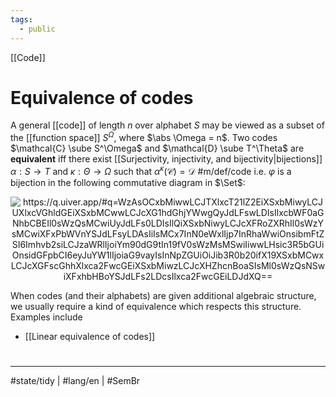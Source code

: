 ```yaml
---
tags:
  - public
---
```

[[Code]]
# Equivalence of codes

A general [[code]] of length $n$ over alphabet $S$ may be viewed as a subset of the [[function space]] $S^\Omega$, where $\abs \Omega = n$.
Two codes $\mathcal{C} \sube S^\Omega$ and $\mathcal{D} \sube T^\Theta$ are **equivalent** iff there exist [[Surjectivity, injectivity, and bijectivity|bijections]] $\alpha : S \to T$ and $\kappa : \Theta \to \Omega$ such that $\alpha^\kappa(\mathcal{C}) = \mathcal{D}$ #m/def/code 
i.e. $\varphi$ is a bijection in the following commutative diagram in $\Set$:

<p align="center"><img align="center" src="https://i.upmath.me/svg/%0A%5Cusetikzlibrary%7Bcalc%7D%0A%5Cusetikzlibrary%7Bdecorations.pathmorphing%7D%0A%5Ctikzset%7Bcurve%2F.style%3D%7Bsettings%3D%7B%231%7D%2Cto%20path%3D%7B(%5Ctikztostart)%0A%20%20%20%20..%20controls%20(%24(%5Ctikztostart)!%5Cpv%7Bpos%7D!(%5Ctikztotarget)!%5Cpv%7Bheight%7D!270%3A(%5Ctikztotarget)%24)%0A%20%20%20%20and%20(%24(%5Ctikztostart)!1-%5Cpv%7Bpos%7D!(%5Ctikztotarget)!%5Cpv%7Bheight%7D!270%3A(%5Ctikztotarget)%24)%0A%20%20%20%20..%20(%5Ctikztotarget)%5Ctikztonodes%7D%7D%2C%0A%20%20%20%20settings%2F.code%3D%7B%5Ctikzset%7Bquiver%2F.cd%2C%231%7D%0A%20%20%20%20%20%20%20%20%5Cdef%5Cpv%23%231%7B%5Cpgfkeysvalueof%7B%2Ftikz%2Fquiver%2F%23%231%7D%7D%7D%2C%0A%20%20%20%20quiver%2F.cd%2Cpos%2F.initial%3D0.35%2Cheight%2F.initial%3D0%7D%0A%25%20TikZ%20arrowhead%2Ftail%20styles.%0A%5Ctikzset%7Btail%20reversed%2F.code%3D%7B%5Cpgfsetarrowsstart%7Btikzcd%20to%7D%7D%7D%0A%5Ctikzset%7B2tail%2F.code%3D%7B%5Cpgfsetarrowsstart%7BImplies%5Breversed%5D%7D%7D%7D%0A%5Ctikzset%7B2tail%20reversed%2F.code%3D%7B%5Cpgfsetarrowsstart%7BImplies%7D%7D%7D%0A%25%20TikZ%20arrow%20styles.%0A%5Ctikzset%7Bno%20body%2F.style%3D%7B%2Ftikz%2Fdash%20pattern%3Don%200%20off%201mm%7D%7D%0A%25%20https%3A%2F%2Fq.uiver.app%2F%23q%3DWzAsOCxbMiwwLCJTXlxcT21lZ2EiXSxbMiwyLCJUXlxcVGhldGEiXSxbMCwwLCJcXG1hdGhjYWwgQyJdLFswLDIsIlxcbWF0aGNhbCBEIl0sWzQsMCwiUyJdLFs0LDIsIlQiXSxbNiwyLCJcXFRoZXRhIl0sWzYsMCwiXFxPbWVnYSJdLFsyLDAsIiIsMCx7InN0eWxlIjp7InRhaWwiOnsibmFtZSI6Imhvb2siLCJzaWRlIjoiYm90dG9tIn19fV0sWzMsMSwiIiwwLHsic3R5bGUiOnsidGFpbCI6eyJuYW1lIjoiaG9vayIsInNpZGUiOiJib3R0b20ifX19XSxbMCwxLCJcXGFscGhhXlxca2FwcGEiXSxbMiwzLCJcXHZhcnBoaSIsMl0sWzQsNSwiXFxhbHBoYSJdLFs2LDcsIlxca2FwcGEiLDJdXQ%3D%3D%0A%5C%5B%5Cbegin%7Btikzcd%7D%0A%09%7B%5Cmathcal%20C%7D%20%26%26%20%7BS%5E%5COmega%7D%20%26%26%20S%20%26%26%20%5COmega%20%5C%5C%0A%09%5C%5C%0A%09%7B%5Cmathcal%20D%7D%20%26%26%20%7BT%5E%5CTheta%7D%20%26%26%20T%20%26%26%20%5CTheta%0A%09%5Carrow%5Bhook'%2C%20from%3D1-1%2C%20to%3D1-3%5D%0A%09%5Carrow%5B%22%5Cvarphi%22'%2C%20from%3D1-1%2C%20to%3D3-1%5D%0A%09%5Carrow%5B%22%7B%5Calpha%5E%5Ckappa%7D%22%2C%20from%3D1-3%2C%20to%3D3-3%5D%0A%09%5Carrow%5B%22%5Calpha%22%2C%20from%3D1-5%2C%20to%3D3-5%5D%0A%09%5Carrow%5Bhook'%2C%20from%3D3-1%2C%20to%3D3-3%5D%0A%09%5Carrow%5B%22%5Ckappa%22'%2C%20from%3D3-7%2C%20to%3D1-7%5D%0A%5Cend%7Btikzcd%7D%5C%5D%0A#invert" alt="https://q.uiver.app/#q=WzAsOCxbMiwwLCJTXlxcT21lZ2EiXSxbMiwyLCJUXlxcVGhldGEiXSxbMCwwLCJcXG1hdGhjYWwgQyJdLFswLDIsIlxcbWF0aGNhbCBEIl0sWzQsMCwiUyJdLFs0LDIsIlQiXSxbNiwyLCJcXFRoZXRhIl0sWzYsMCwiXFxPbWVnYSJdLFsyLDAsIiIsMCx7InN0eWxlIjp7InRhaWwiOnsibmFtZSI6Imhvb2siLCJzaWRlIjoiYm90dG9tIn19fV0sWzMsMSwiIiwwLHsic3R5bGUiOnsidGFpbCI6eyJuYW1lIjoiaG9vayIsInNpZGUiOiJib3R0b20ifX19XSxbMCwxLCJcXGFscGhhXlxca2FwcGEiXSxbMiwzLCJcXHZhcnBoaSIsMl0sWzQsNSwiXFxhbHBoYSJdLFs2LDcsIlxca2FwcGEiLDJdXQ==" /></p>


When codes (and their alphabets) are given additional algebraic structure, we usually require a kind of equivalence which respects this structure. 
Examples include

- [[Linear equivalence of codes]]

#
---
#state/tidy | #lang/en | #SemBr
